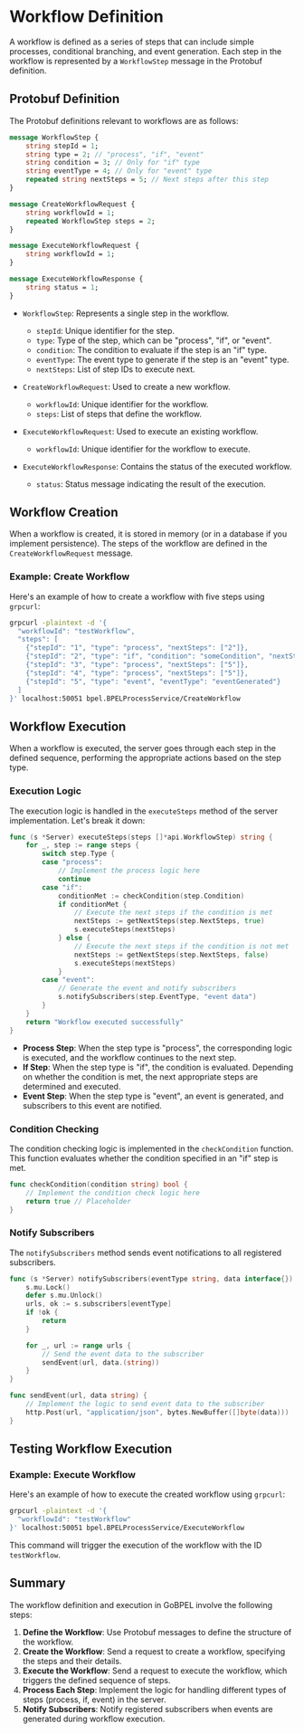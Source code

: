 # Workflow Definition

A workflow is defined as a series of steps that can include simple processes, conditional branching, and event generation. Each step in the workflow is represented by a `WorkflowStep` message in the Protobuf definition.

## Protobuf Definition

The Protobuf definitions relevant to workflows are as follows:

```proto
message WorkflowStep {
    string stepId = 1;
    string type = 2; // "process", "if", "event"
    string condition = 3; // Only for "if" type
    string eventType = 4; // Only for "event" type
    repeated string nextSteps = 5; // Next steps after this step
}

message CreateWorkflowRequest {
    string workflowId = 1;
    repeated WorkflowStep steps = 2;
}

message ExecuteWorkflowRequest {
    string workflowId = 1;
}

message ExecuteWorkflowResponse {
    string status = 1;
}
```

- `WorkflowStep`: Represents a single step in the workflow.
  - `stepId`: Unique identifier for the step.
  - `type`: Type of the step, which can be "process", "if", or "event".
  - `condition`: The condition to evaluate if the step is an "if" type.
  - `eventType`: The event type to generate if the step is an "event" type.
  - `nextSteps`: List of step IDs to execute next.

- `CreateWorkflowRequest`: Used to create a new workflow.
  - `workflowId`: Unique identifier for the workflow.
  - `steps`: List of steps that define the workflow.

- `ExecuteWorkflowRequest`: Used to execute an existing workflow.
  - `workflowId`: Unique identifier for the workflow to execute.

- `ExecuteWorkflowResponse`: Contains the status of the executed workflow.
  - `status`: Status message indicating the result of the execution.

## Workflow Creation

When a workflow is created, it is stored in memory (or in a database if you implement persistence). The steps of the workflow are defined in the `CreateWorkflowRequest` message.

### Example: Create Workflow

Here's an example of how to create a workflow with five steps using `grpcurl`:

```sh
grpcurl -plaintext -d '{
  "workflowId": "testWorkflow",
  "steps": [
    {"stepId": "1", "type": "process", "nextSteps": ["2"]},
    {"stepId": "2", "type": "if", "condition": "someCondition", "nextSteps": ["3", "4"]},
    {"stepId": "3", "type": "process", "nextSteps": ["5"]},
    {"stepId": "4", "type": "process", "nextSteps": ["5"]},
    {"stepId": "5", "type": "event", "eventType": "eventGenerated"}
  ]
}' localhost:50051 bpel.BPELProcessService/CreateWorkflow
```

## Workflow Execution

When a workflow is executed, the server goes through each step in the defined sequence, performing the appropriate actions based on the step type.

### Execution Logic

The execution logic is handled in the `executeSteps` method of the server implementation. Let's break it down:

```go
func (s *Server) executeSteps(steps []*api.WorkflowStep) string {
    for _, step := range steps {
        switch step.Type {
        case "process":
            // Implement the process logic here
            continue
        case "if":
            conditionMet := checkCondition(step.Condition)
            if conditionMet {
                // Execute the next steps if the condition is met
                nextSteps := getNextSteps(step.NextSteps, true)
                s.executeSteps(nextSteps)
            } else {
                // Execute the next steps if the condition is not met
                nextSteps := getNextSteps(step.NextSteps, false)
                s.executeSteps(nextSteps)
            }
        case "event":
            // Generate the event and notify subscribers
            s.notifySubscribers(step.EventType, "event data")
        }
    }
    return "Workflow executed successfully"
}
```

- **Process Step**: When the step type is "process", the corresponding logic is executed, and the workflow continues to the next step.
- **If Step**: When the step type is "if", the condition is evaluated. Depending on whether the condition is met, the next appropriate steps are determined and executed.
- **Event Step**: When the step type is "event", an event is generated, and subscribers to this event are notified.

### Condition Checking

The condition checking logic is implemented in the `checkCondition` function. This function evaluates whether the condition specified in an "if" step is met.

```go
func checkCondition(condition string) bool {
    // Implement the condition check logic here
    return true // Placeholder
}
```

### Notify Subscribers

The `notifySubscribers` method sends event notifications to all registered subscribers.

```go
func (s *Server) notifySubscribers(eventType string, data interface{}) {
    s.mu.Lock()
    defer s.mu.Unlock()
    urls, ok := s.subscribers[eventType]
    if !ok {
        return
    }

    for _, url := range urls {
        // Send the event data to the subscriber
        sendEvent(url, data.(string))
    }
}

func sendEvent(url, data string) {
    // Implement the logic to send event data to the subscriber
    http.Post(url, "application/json", bytes.NewBuffer([]byte(data)))
}
```

## Testing Workflow Execution

### Example: Execute Workflow

Here's an example of how to execute the created workflow using `grpcurl`:

```sh
grpcurl -plaintext -d '{
  "workflowId": "testWorkflow"
}' localhost:50051 bpel.BPELProcessService/ExecuteWorkflow
```

This command will trigger the execution of the workflow with the ID `testWorkflow`.

## Summary

The workflow definition and execution in GoBPEL involve the following steps:

1. **Define the Workflow**: Use Protobuf messages to define the structure of the workflow.
2. **Create the Workflow**: Send a request to create a workflow, specifying the steps and their details.
3. **Execute the Workflow**: Send a request to execute the workflow, which triggers the defined sequence of steps.
4. **Process Each Step**: Implement the logic for handling different types of steps (process, if, event) in the server.
5. **Notify Subscribers**: Notify registered subscribers when events are generated during workflow execution.

